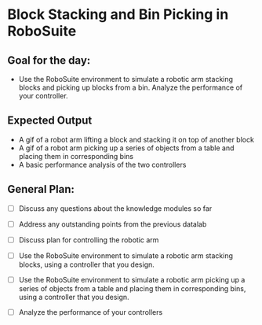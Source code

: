 # Block Stacking and Bin Picking in RoboSuite

## Goal for the day:

- Use the RoboSuite environment to simulate a robotic arm stacking blocks and picking up blocks from a bin. Analyze the performance of your controller.

## Expected Output

- A gif of a robot arm lifting a block and stacking it on top of another block
- A gif of a robot arm picking up a series of objects from a table and placing them in corresponding bins
- A basic performance analysis of the two controllers

## General Plan:
- [ ] Discuss any questions about the knowledge modules so far
- [ ] Address any outstanding points from the previous datalab
- [ ] Discuss plan for controlling the robotic arm
- [ ] Use the RoboSuite environment to simulate a robotic arm stacking blocks, using a controller that you design.
- [ ] Use the RoboSuite environment to simulate a robotic arm picking up a series of objects from a table and placing them in corresponding bins, using a controller that you design.
- [ ] Analyze the performance of your controllers

